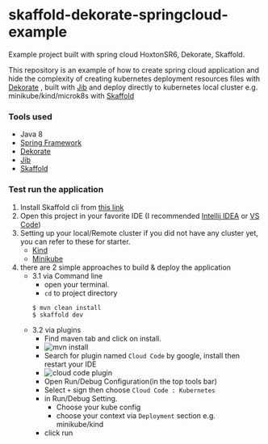 # skaffold-dekorate-springcloud-example
Example project built with spring cloud HoxtonSR6, Dekorate, Skaffold.

This repository is an example of how to create spring cloud application and 
hide the complexity of creating kubernetes deployment resources files with [Dekorate](https://github.com/dekorateio/dekorate)
, built with [Jib](https://github.com/GoogleContainerTools/jib) and deploy directly to kubernetes local cluster e.g. minikube/kind/microk8s with [Skaffold](https://github.com/GoogleContainerTools/skaffold)

### Tools used
- Java 8
- [Spring Framework](https://spring.io/projects/spring-cloud)
- [Dekorate](https://github.com/dekorateio/dekorate)
- [Jib](https://github.com/GoogleContainerTools/jib)
- [Skaffold](https://github.com/GoogleContainerTools/skaffold)

### Test run the application
1. Install Skaffold cli from [this link](https://skaffold.dev/docs/install/)
2. Open this project in your favorite IDE (I recommended [Intellij IDEA](https://www.jetbrains.com/idea/) or [VS Code](https://code.visualstudio.com/))
3. Setting up your local/Remote cluster if you did not have any cluster yet, 
you can refer to these for starter.
    - [Kind](https://kind.sigs.k8s.io/) 
    - [Minikube](https://kubernetes.io/docs/setup/learning-environment/minikube/)
3. there are 2 simple approaches to build & deploy the application
    - 3.1 via Command line
      - open your terminal.
      - `cd` to project directory
      ``` 
      $ mvn clean install
      $ skaffold dev
      ```
    - 3.2 via plugins
      - Find maven tab and click on install.
      - ![mvn install](https://i.imgur.com/n3lp6HD.png)
      - Search for plugin named `Cloud Code` by google, install then restart your IDE
      - ![cloud code plugin](https://i.imgur.com/VVXw98S.png)
      - Open Run/Debug Configuration(in the top tools bar)
      - Select `+` sign then choose `Cloud Code : Kubernetes`
      - in Run/Debug Setting.
        - Choose your kube config
        - choose your context via `Deployment` section e.g. minikube/kind
      - click run
